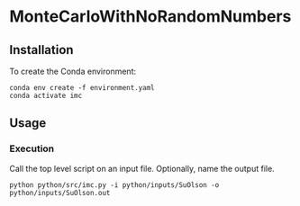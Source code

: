 # MonteCarloWithNoRandomNumbers

## Installation
To create the Conda environment:


    conda env create -f environment.yaml
    conda activate imc

    
## Usage

### Execution

Call the top level script on an input file. Optionally, name the output file.

    python python/src/imc.py -i python/inputs/SuOlson -o python/inputs/SuOlson.out
